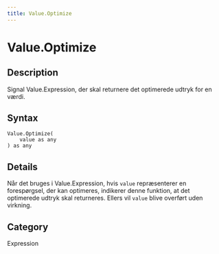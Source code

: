 ```yaml
---
title: Value.Optimize
---
```


# Value.Optimize


## Description

Signal Value.Expression, der skal returnere det optimerede udtryk for en værdi.


## Syntax

```powerquery
Value.Optimize(
    value as any
) as any
```


## Details

Når det bruges i Value.Expression, hvis <code>value</code> repræsenterer en forespørgsel, der kan optimeres, indikerer denne funktion, at det optimerede udtryk skal returneres. Ellers vil <code>value</code> blive overført uden virkning.



## Category
Expression
